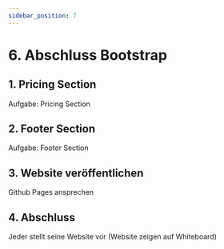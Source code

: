 ```yaml
---
sidebar_position: 7
---
```


# 6. Abschluss Bootstrap

## 1. Pricing Section

Aufgabe: Pricing Section

## 2. Footer Section

Aufgabe: Footer Section

## 3. Website veröffentlichen

Github Pages ansprechen

## 4. Abschluss

Jeder stellt seine Website vor (Website zeigen auf Whiteboard)
